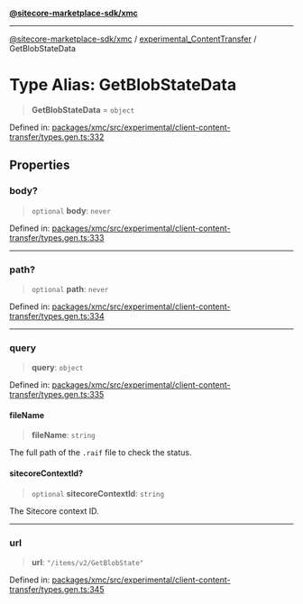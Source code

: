 [**@sitecore-marketplace-sdk/xmc**](../../../../README.md)

***

[@sitecore-marketplace-sdk/xmc](../../../../README.md) / [experimental\_ContentTransfer](../README.md) / GetBlobStateData

# Type Alias: GetBlobStateData

> **GetBlobStateData** = `object`

Defined in: [packages/xmc/src/experimental/client-content-transfer/types.gen.ts:332](https://github.com/Sitecore/marketplace-sdk/blob/main/packages/xmc/src/experimental/client-content-transfer/types.gen.ts#L332)

## Properties

### body?

> `optional` **body**: `never`

Defined in: [packages/xmc/src/experimental/client-content-transfer/types.gen.ts:333](https://github.com/Sitecore/marketplace-sdk/blob/main/packages/xmc/src/experimental/client-content-transfer/types.gen.ts#L333)

***

### path?

> `optional` **path**: `never`

Defined in: [packages/xmc/src/experimental/client-content-transfer/types.gen.ts:334](https://github.com/Sitecore/marketplace-sdk/blob/main/packages/xmc/src/experimental/client-content-transfer/types.gen.ts#L334)

***

### query

> **query**: `object`

Defined in: [packages/xmc/src/experimental/client-content-transfer/types.gen.ts:335](https://github.com/Sitecore/marketplace-sdk/blob/main/packages/xmc/src/experimental/client-content-transfer/types.gen.ts#L335)

#### fileName

> **fileName**: `string`

The full path of the `.raif` file to check the status.

#### sitecoreContextId?

> `optional` **sitecoreContextId**: `string`

The Sitecore context ID.

***

### url

> **url**: `"/items/v2/GetBlobState"`

Defined in: [packages/xmc/src/experimental/client-content-transfer/types.gen.ts:345](https://github.com/Sitecore/marketplace-sdk/blob/main/packages/xmc/src/experimental/client-content-transfer/types.gen.ts#L345)
